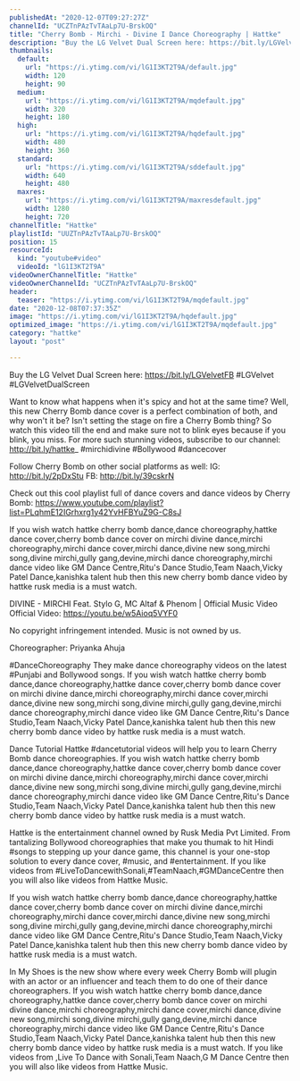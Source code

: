 ```yaml
---
publishedAt: "2020-12-07T09:27:27Z"
channelId: "UCZTnPAzTvTAaLp7U-BrskOQ"
title: "Cherry Bomb - Mirchi - Divine I Dance Choreography | Hattke"
description: "Buy the LG Velvet Dual Screen here: https://bit.ly/LGVelvetFB\n#LGVelvet #LGVelvetDualScreen\n\nWant to know what happens when it's spicy and hot at the same time? Well, this new Cherry Bomb dance cover is a perfect combination of both, and why won't it be? Isn't setting the stage on fire a Cherry Bomb thing? So watch this video till the end and make sure not to blink eyes because if you blink, you miss. For more such stunning videos, subscribe to our channel: http://bit.ly/hattke_\n#mirchidivine #Bollywood #dancecover\n\nFollow Cherry Bomb on other social platforms as well: \nIG: http://bit.ly/2pDxStu\nFB: http://bit.ly/39cskrN\n\n\nCheck out this cool playlist full of dance covers and dance videos by Cherry Bomb: https://www.youtube.com/playlist?list=PLqhmE12IGrhxrg1y42YvHFBYuZ9G-C8sJ\n\nIf you wish watch hattke cherry bomb dance,dance choreography,hattke dance cover,cherry bomb dance cover on mirchi divine dance,mirchi choreography,mirchi dance cover,mirchi dance,divine new song,mirchi song,divine mirchi,gully gang,devine,mirchi dance choreography,mirchi dance video like GM Dance Centre,Ritu's Dance Studio,Team Naach,Vicky Patel Dance,kanishka talent hub then this new cherry bomb dance video by hattke rusk media is a must watch.\n\nDIVINE - MIRCHI Feat. Stylo G, MC Altaf & Phenom | Official Music Video\nOfficial Video: https://youtu.be/w5Aioq5VYF0\n\nNo copyright infringement intended. Music is not owned by us.\n\nChoreographer: Priyanka Ahuja\n\n#DanceChoreography\nThey make dance choreography videos on the latest #Punjabi and Bollywood songs. If you wish watch hattke cherry bomb dance,dance choreography,hattke dance cover,cherry bomb dance cover on mirchi divine dance,mirchi choreography,mirchi dance cover,mirchi dance,divine new song,mirchi song,divine mirchi,gully gang,devine,mirchi dance choreography,mirchi dance video like GM Dance Centre,Ritu's Dance Studio,Team Naach,Vicky Patel Dance,kanishka talent hub then this new cherry bomb dance video by hattke rusk media is a must watch.\n\nDance Tutorial\nHattke #dancetutorial videos will help you to learn Cherry Bomb dance choreographies. If you wish watch hattke cherry bomb dance,dance choreography,hattke dance cover,cherry bomb dance cover on mirchi divine dance,mirchi choreography,mirchi dance cover,mirchi dance,divine new song,mirchi song,divine mirchi,gully gang,devine,mirchi dance choreography,mirchi dance video like GM Dance Centre,Ritu's Dance Studio,Team Naach,Vicky Patel Dance,kanishka talent hub then this new cherry bomb dance video by hattke rusk media is a must watch.\n\nHattke is the entertainment channel owned by Rusk Media Pvt Limited. From tantalizing Bollywood choreographies that make you thumak to hit Hindi #songs to stepping up your dance game, this channel is your one-stop solution to every dance cover, #music, and #entertainment. If you like videos from #LiveToDancewithSonali,#TeamNaach,#GMDanceCentre then you will also like videos from Hattke Music. \n\nIf you wish watch hattke cherry bomb dance,dance choreography,hattke dance cover,cherry bomb dance cover on mirchi divine dance,mirchi choreography,mirchi dance cover,mirchi dance,divine new song,mirchi song,divine mirchi,gully gang,devine,mirchi dance choreography,mirchi dance video like GM Dance Centre,Ritu's Dance Studio,Team Naach,Vicky Patel Dance,kanishka talent hub then this new cherry bomb dance video by hattke rusk media is a must watch.\n\nIn My Shoes is the new show where every week Cherry Bomb will plugin with an actor or an influencer and teach them to do one of their dance choreographers. \nIf you wish watch hattke cherry bomb dance,dance choreography,hattke dance cover,cherry bomb dance cover on mirchi divine dance,mirchi choreography,mirchi dance cover,mirchi dance,divine new song,mirchi song,divine mirchi,gully gang,devine,mirchi dance choreography,mirchi dance video like GM Dance Centre,Ritu's Dance Studio,Team Naach,Vicky Patel Dance,kanishka talent hub then this new cherry bomb dance video by hattke rusk media is a must watch. If you like videos from ,Live To Dance with Sonali,Team Naach,G M Dance Centre then you will also like videos from Hattke Music."
thumbnails:
  default:
    url: "https://i.ytimg.com/vi/lG1I3KT2T9A/default.jpg"
    width: 120
    height: 90
  medium:
    url: "https://i.ytimg.com/vi/lG1I3KT2T9A/mqdefault.jpg"
    width: 320
    height: 180
  high:
    url: "https://i.ytimg.com/vi/lG1I3KT2T9A/hqdefault.jpg"
    width: 480
    height: 360
  standard:
    url: "https://i.ytimg.com/vi/lG1I3KT2T9A/sddefault.jpg"
    width: 640
    height: 480
  maxres:
    url: "https://i.ytimg.com/vi/lG1I3KT2T9A/maxresdefault.jpg"
    width: 1280
    height: 720
channelTitle: "Hattke"
playlistId: "UUZTnPAzTvTAaLp7U-BrskOQ"
position: 15
resourceId:
  kind: "youtube#video"
  videoId: "lG1I3KT2T9A"
videoOwnerChannelTitle: "Hattke"
videoOwnerChannelId: "UCZTnPAzTvTAaLp7U-BrskOQ"
header:
  teaser: "https://i.ytimg.com/vi/lG1I3KT2T9A/mqdefault.jpg"
date: "2020-12-08T07:37:35Z"
image: "https://i.ytimg.com/vi/lG1I3KT2T9A/hqdefault.jpg"
optimized_image: "https://i.ytimg.com/vi/lG1I3KT2T9A/mqdefault.jpg"
category: "hattke"
layout: "post"

---
```

Buy the LG Velvet Dual Screen here: https://bit.ly/LGVelvetFB
#LGVelvet #LGVelvetDualScreen

Want to know what happens when it's spicy and hot at the same time? Well, this new Cherry Bomb dance cover is a perfect combination of both, and why won't it be? Isn't setting the stage on fire a Cherry Bomb thing? So watch this video till the end and make sure not to blink eyes because if you blink, you miss. For more such stunning videos, subscribe to our channel: http://bit.ly/hattke_
#mirchidivine #Bollywood #dancecover

Follow Cherry Bomb on other social platforms as well: 
IG: http://bit.ly/2pDxStu
FB: http://bit.ly/39cskrN


Check out this cool playlist full of dance covers and dance videos by Cherry Bomb: https://www.youtube.com/playlist?list=PLqhmE12IGrhxrg1y42YvHFBYuZ9G-C8sJ

If you wish watch hattke cherry bomb dance,dance choreography,hattke dance cover,cherry bomb dance cover on mirchi divine dance,mirchi choreography,mirchi dance cover,mirchi dance,divine new song,mirchi song,divine mirchi,gully gang,devine,mirchi dance choreography,mirchi dance video like GM Dance Centre,Ritu's Dance Studio,Team Naach,Vicky Patel Dance,kanishka talent hub then this new cherry bomb dance video by hattke rusk media is a must watch.

DIVINE - MIRCHI Feat. Stylo G, MC Altaf & Phenom | Official Music Video
Official Video: https://youtu.be/w5Aioq5VYF0

No copyright infringement intended. Music is not owned by us.

Choreographer: Priyanka Ahuja

#DanceChoreography
They make dance choreography videos on the latest #Punjabi and Bollywood songs. If you wish watch hattke cherry bomb dance,dance choreography,hattke dance cover,cherry bomb dance cover on mirchi divine dance,mirchi choreography,mirchi dance cover,mirchi dance,divine new song,mirchi song,divine mirchi,gully gang,devine,mirchi dance choreography,mirchi dance video like GM Dance Centre,Ritu's Dance Studio,Team Naach,Vicky Patel Dance,kanishka talent hub then this new cherry bomb dance video by hattke rusk media is a must watch.

Dance Tutorial
Hattke #dancetutorial videos will help you to learn Cherry Bomb dance choreographies. If you wish watch hattke cherry bomb dance,dance choreography,hattke dance cover,cherry bomb dance cover on mirchi divine dance,mirchi choreography,mirchi dance cover,mirchi dance,divine new song,mirchi song,divine mirchi,gully gang,devine,mirchi dance choreography,mirchi dance video like GM Dance Centre,Ritu's Dance Studio,Team Naach,Vicky Patel Dance,kanishka talent hub then this new cherry bomb dance video by hattke rusk media is a must watch.

Hattke is the entertainment channel owned by Rusk Media Pvt Limited. From tantalizing Bollywood choreographies that make you thumak to hit Hindi #songs to stepping up your dance game, this channel is your one-stop solution to every dance cover, #music, and #entertainment. If you like videos from #LiveToDancewithSonali,#TeamNaach,#GMDanceCentre then you will also like videos from Hattke Music. 

If you wish watch hattke cherry bomb dance,dance choreography,hattke dance cover,cherry bomb dance cover on mirchi divine dance,mirchi choreography,mirchi dance cover,mirchi dance,divine new song,mirchi song,divine mirchi,gully gang,devine,mirchi dance choreography,mirchi dance video like GM Dance Centre,Ritu's Dance Studio,Team Naach,Vicky Patel Dance,kanishka talent hub then this new cherry bomb dance video by hattke rusk media is a must watch.

In My Shoes is the new show where every week Cherry Bomb will plugin with an actor or an influencer and teach them to do one of their dance choreographers. 
If you wish watch hattke cherry bomb dance,dance choreography,hattke dance cover,cherry bomb dance cover on mirchi divine dance,mirchi choreography,mirchi dance cover,mirchi dance,divine new song,mirchi song,divine mirchi,gully gang,devine,mirchi dance choreography,mirchi dance video like GM Dance Centre,Ritu's Dance Studio,Team Naach,Vicky Patel Dance,kanishka talent hub then this new cherry bomb dance video by hattke rusk media is a must watch. If you like videos from ,Live To Dance with Sonali,Team Naach,G M Dance Centre then you will also like videos from Hattke Music.
